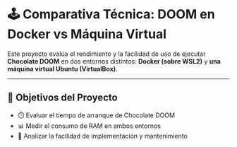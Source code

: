 # 🕹️ Comparativa Técnica: DOOM en Docker vs Máquina Virtual

Este proyecto evalúa el rendimiento y la facilidad de uso de ejecutar **Chocolate DOOM** en dos entornos distintos: **Docker (sobre WSL2)** y **una máquina virtual Ubuntu (VirtualBox)**.

---

## 🎯 Objetivos del Proyecto

- ⏱️ Evaluar el tiempo de arranque de Chocolate DOOM
- 📊 Medir el consumo de RAM en ambos entornos
- 🔧 Analizar la facilidad de implementación y mantenimiento

